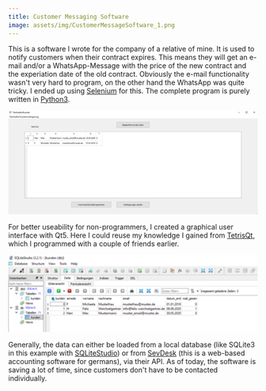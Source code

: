 ```yaml
---
title: Customer Messaging Software
image: assets/img/CustomerMessageSoftware_1.png
---
```


This is a software I wrote for the company of a relative of mine. It is used to notify customers when their contract expires. This means they will get an e-mail and/or a WhatsApp-Message with the price of the new contract and the experiation date of the old contract. Obviously the e-mail functionality wasn't very hard to program, on the other hand the WhatsApp was quite tricky. I ended up using [Selenium](https://www.selenium.dev/) for this. The complete program is purely written in [Python3](https://www.python.org/).

![QtUI](/assets/img/CustomerMessageSoftware_1.png)

For better useability for non-programmers, I created a graphical user interface with Qt5. Here I could reuse my knowledge I gained from [TetrisQt](http://127.0.0.1:4000/2020/05/08/TetrisQt.html), which I programmed with a couple of friends earlier.

![SQLite3Db](/assets/img/CustomerMessageSoftware_2_database.png)

Generally, the data can either be loaded from a local database (like SQLite3 in this example with [SQLiteStudio](https://sqlitestudio.pl/)) or from [SevDesk](https://sevdesk.de/) (this is a web-based accounting software for germans), via their API. As of today, the software is saving a lot of time, since customers don't have to be contacted individually.

